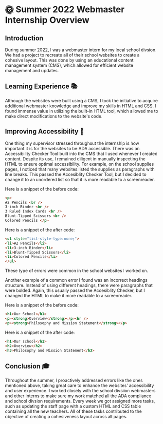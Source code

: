# 🌞 Summer 2022 Webmaster Internship Overview

## Introduction

During summer 2022, I was a webmaster intern for my local school divsion. We had a project to recreate all of their school websites to create a cohesive layout. This was done by using an educational content management system (CMS), which allowed for efficient website management and updates.

## Learning Experience 📚
Although the websites were built using a CMS, I took the initiative to acquire additional webmaster knowledge and improve my skills in HTML and CSS. I found immense value in utilizing the built-in HTML tool, which allowed me to make direct modifications to the website's code.

## Improving Accessibility 🔧
One thing my supervisor stressed throughout the internship is how important it is for the websites to be ADA accessible. There was an Accessibility Checker Tool built into the CMS that I used whenever I created content. Despite its use, I remained diligent in manually inspecting the HTML to ensure optimal accessibility. For example, on the school supplies pages, I noticed that many websites listed the supplies as paragraphs with line breaks. This passed the Accesiblity Checker Tool, but I decided to change it to an unordered list so that it is more readable to a screenreader.

Here is a snippet of the before code: 
```HTML
<p>
#2 Pencils <br />
3-inch Binder <br />
3 Ruled Index Cards <br />
Blunt-Tipped Scissors <br />
Colored Pencils </p>
```
Here is a snippet of the after code: 
```HTML
<ul style="list-style-type:none;">
<li>#2 Pencils</li>
<li>3-inch Binder</li>
<li>Blunt-Tipped Scissors</li>
<li>Colored Pencils</li>
</ul>
```

These type of errors were common in the school websites I worked on. 

Another example of a common error I found was an incorrect headings structure. Instead of using different headings, there were paragraphs 
that were bolded. Again, this usually passed the Accesiblity Checker, but I changed
the HTML to make it more readable to a screenreader.

Here is a snippet of the before code: 
```HTML
<h1>Our School</h1>
<p><strong>Overview</strong></p><br />
<p><strong>Philosophy and Mission Statement</strong></p>
```
Here is a snippet of the after code: 
```HTML
<h1>Our school</h1>
<h2>Overview</h2>
<h3>Philosophy and Mission Statement</h3>
```
## Conclusion 🎓
Throughout the summer, I proactively addressed errors like the ones mentioned above, taking great care to enhance the websites' accessibility and user experience. I worked closely with the school divsiion webmasters and other interns to make sure my work matched all the ADA compliance and school divsion requirements. Every week we got assigned more tasks, such as updating the staff page with a custom HTML and CSS table containing all the new teachers. All of these tasks contributed to the objective of creating a cohesiveness layout across all pages. 
